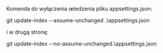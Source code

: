 Komenda do wyłączenia œledzenia pliku appsettings.json:

git update-index --assume-unchanged .\appsettings.json

i w drugą stronę:

git update-index --no-assume-unchanged.\appsettings.json
